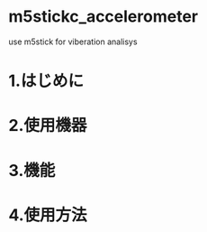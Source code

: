 # m5stickc_accelerometer
use m5stick for viberation analisys

# 1.はじめに


# 2.使用機器


# 3.機能


# 4.使用方法
